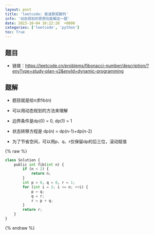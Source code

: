 ```yaml
---
layout: post
title: 'leetcode: 斐波那契数列'
info: '动态规划的思想也能解这一题'
date: 2023-10-04 16:22:28  +0800
categories: ['leetcode', 'python']
toc: True
---
```



## 题目

- 链接：https://leetcode.cn/problems/fibonacci-number/description/?envType=study-plan-v2&envId=dynamic-programming


## 题解

- 题目就是给n求fib(n)
- 可以用动态规划的方法来理解
- 边界条件是dp(0) = 0, dp(1) = 1
- 状态转移方程是 dp(n) = dp(n-1)+dp(n-2)


- 为了节省空间，可以用p、q、r仅保留dp的后三位，滚动赋值


<!-- ![引入图片]({{site.url}}/image/leetcode/2023-10-04-fib/image_1.jpg) -->

{% raw %}
```py
class Solution {
    public int fib(int n) {
        if (n < 2) {
            return n;
        }
        int p = 0, q = 0, r = 1;
        for (int i = 2; i <= n; ++i) {
            p = q; 
            q = r; 
            r = p + q;
        }
        return r;
    }
}
```
{% endraw %}
